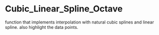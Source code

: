 # Cubic_Linear_Spline_Octave
function that implements interpolation with natural cubic splines and linear spline. also highlight the data points.
